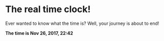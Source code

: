 # The real time clock!

Ever wanted to know what the time is? Well, your journey is about to end!

**The time is Nov 26, 2017, 22:42**